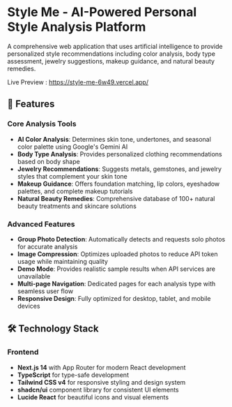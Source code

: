 # Style Me - AI-Powered Personal Style Analysis Platform

A comprehensive web application that uses artificial intelligence to provide personalized style recommendations including color analysis, body type assessment, jewelry suggestions, makeup guidance, and natural beauty remedies.

Live Preview : https://style-me-6w49.vercel.app/

## 🌟 Features

### Core Analysis Tools
- **AI Color Analysis**: Determines skin tone, undertones, and seasonal color palette using Google's Gemini AI
- **Body Type Analysis**: Provides personalized clothing recommendations based on body shape
- **Jewelry Recommendations**: Suggests metals, gemstones, and jewelry styles that complement your skin tone
- **Makeup Guidance**: Offers foundation matching, lip colors, eyeshadow palettes, and complete makeup tutorials
- **Natural Beauty Remedies**: Comprehensive database of 100+ natural beauty treatments and skincare solutions

### Advanced Features
- **Group Photo Detection**: Automatically detects and requests solo photos for accurate analysis
- **Image Compression**: Optimizes uploaded photos to reduce API token usage while maintaining quality
- **Demo Mode**: Provides realistic sample results when API services are unavailable
- **Multi-page Navigation**: Dedicated pages for each analysis type with seamless user flow
- **Responsive Design**: Fully optimized for desktop, tablet, and mobile devices

## 🛠️ Technology Stack

### Frontend
- **Next.js 14** with App Router for modern React development
- **TypeScript** for type-safe development
- **Tailwind CSS v4** for responsive styling and design system
- **shadcn/ui** component library for consistent UI elements
- **Lucide React** for beautiful icons and visual elements
